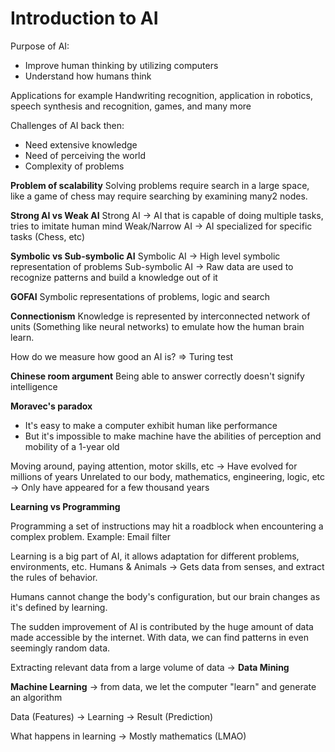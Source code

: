 
# Introduction to AI

Purpose of AI:
- Improve human thinking by utilizing computers
- Understand how humans think

Applications for example Handwriting recognition, application in robotics, speech synthesis and recognition, games, and many more

Challenges of AI back then:
- Need extensive knowledge
- Need of perceiving the world
- Complexity of problems

**Problem of scalability**
Solving problems require search in a large space, like a game of chess may require searching by examining many2 nodes.

**Strong AI vs Weak AI**
Strong AI -> AI that is capable of doing multiple tasks, tries to imitate human mind
Weak/Narrow AI -> AI specialized for specific tasks (Chess, etc)

**Symbolic vs Sub-symbolic AI**
Symbolic AI -> High level symbolic representation of problems
Sub-symbolic AI -> Raw data are used to recognize patterns and build a knowledge out of it

**GOFAI**
Symbolic representations of problems, logic and search

**Connectionism**
Knowledge is represented by interconnected network of units (Something like neural networks) to emulate how the human brain learn.

How do we measure how good an AI is? => Turing test

**Chinese room argument**
Being able to answer correctly doesn't signify intelligence

**Moravec's paradox**

- It's easy to make a computer exhibit human like performance
- But it's impossible to make machine have the abilities of perception and mobility of a 1-year old

Moving around, paying attention, motor skills, etc -> Have evolved for millions of years
Unrelated to our body, mathematics, engineering, logic, etc -> Only have appeared for a few thousand years

**Learning vs Programming**

Programming a set of instructions may hit a roadblock when encountering a complex problem.
Example: Email filter

Learning is a big part of AI, it allows adaptation for different problems, environments, etc.
Humans & Animals -> Gets data from senses, and extract the rules of behavior.

Humans cannot change the body's configuration, but our brain changes as it's defined by learning.

The sudden improvement of AI is contributed by the huge amount of data made accessible by the internet.
With data, we can find patterns in even seemingly random data.

Extracting relevant data from a large volume of data -> **Data Mining**

**Machine Learning** -> from data, we let the computer "learn" and generate an algorithm

Data (Features) -> Learning -> Result (Prediction)

What happens in learning -> Mostly mathematics (LMAO)

